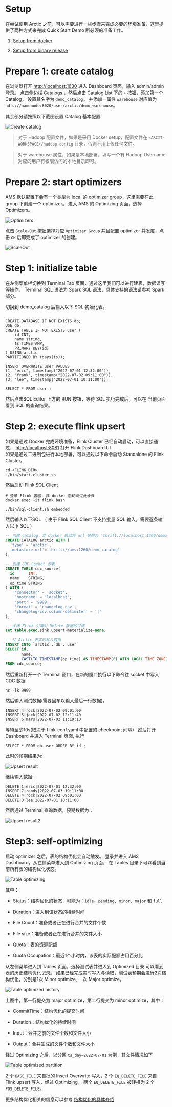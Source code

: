 # Setup

在尝试使用 Arctic 之前，可以需要进行一些步骤来完成必要的环境准备，这里提供了两种方式来完成 Quick Start Demo 所必须的准备工作。

1. [Setup from docker](./setup/setup-from-docker.md)

2. [Setup from binary release](./setup/setup-from-binary-release.md)



# Prepare 1: create catalog

在浏览器打开 [http://localhost:1630](http://localhost:1630) 进入 Dashboard 页面，输入 admin/admin  登录。
点击侧边栏 Catalogs ，然后点击 Catalog List 下的 `+` 按钮，添加第一个 Catalog， 设置其名字为 `demo_catalog`。
并添加一属性 `warehouse` 对应值为 `hdfs://namenode:8020/user/arctic/demo_warehouse`。

其余部分请按照以下截图设置 Catalog 基本配置:

![Create catalog](../images/quickstart/create-catalog.png)

> 对于 Hadoop 配置文件，如果是采用 Docker setup，配置文件在 `<ARCIT-WORKSPACE>/hadoop-config` 目录，否则不用上传任何文件。

> 对于 warehouse 属性，如果是本地部署，填写一个有 Hadoop Username 对应的用户有权限访问的本地目录即可。

# Prepare 2: start optimizers

AMS 默认配置下会有一个类型为 local 的 optimizer group，这里需要在此 group 下创建一个 optimizer。 
进入 AMS 的 Optimizing 页面，选择 Optimizers。

![Optimizers](../images/quickstart/Optimizing.png)

点击 `Scale-Out` 按钮选择对应 `Optimizer Group` 并且配置 optimizer 并发度，点击 `OK` 后即完成了 optimizer 的创建。

![ScaleOut](../images/quickstart/ScaleOut.png)

# Step 1:  initialize table

在左侧菜单栏切换到  Terminal Tab 页面，通过这里我们可以进行建表，数据读写等操作，
Terminal SQL 语法为 Spark SQL 语法，具体支持的语法请参考 Spark 部分。

切换到 demo_catalog 后输入以下 SQL 初始化表。

```shell

CREATE DATABASE IF NOT EXISTS db;
USE db;
CREATE TABLE IF NOT EXISTS user (
    id INT,
    name string,
    ts TIMESTAMP,
    PRIMARY KEY(id)
) USING arctic 
PARTITIONED BY (days(ts));

INSERT OVERWRITE user VALUES 
(1, "eric", timestamp("2022-07-01 12:32:00")),
(2, "frank", timestamp("2022-07-02 09:11:00")),
(3, "lee", timestamp("2022-07-01 10:11:00"));

SELECT * FROM user ;

```

然后点击SQL Editor 上方的 RUN  按钮，等待 SQL 执行完成后，可以在 当前页面看到 SQL 的查询结果。

# Step 2:  execute flink upsert

如果是通过 Docker 完成环境准备，Flink Cluster 已经自动启动，可以直接通过，
[http://localhost:8081](http://localhost:8081)  打开 Flink Dashboard UI  
如果是通过二进制包进行本地部署，可以通过以下命令启动 Standalone 的 Flink Cluster。

```shell
cd <FLINK_DIR>
./bin/start-cluster.sh
```

然后启动 Flink SQL Client 

```shell
# 登录 Flink 容器, 非 docker 启动跳过此步骤
docker exec -it flink bash

./bin/sql-client.sh embedded
```

然后输入以下SQL （ 由于 Flink SQL Client 不支持批量 SQL 输入，需要逐条输入以下 SQL )

```SQL
-- 创建 catalog，非 docker 启动将 url 替换为 'thrift://localhost:1260/demo_catalog'
CREATE CATALOG arctic WITH (
  'type' = 'arctic',
  'metastore.url'='thrift://ams:1260/demo_catalog'
);

-- 创建 CDC Socket 源表
CREATE TABLE cdc_source(
  id      INT,
  name    STRING,
  op_time STRING
) WITH (
    'connector' = 'socket',
    'hostname' = 'localhost',
    'port' = '9999',
    'format' = 'changelog-csv',
    'changelog-csv.column-delimiter' = '|'
);

-- 关闭 Flink 引擎对 Delete 数据的过滤
set table.exec.sink.upsert-materialize=none;

-- 往 Arctic 表实时写入数据
INSERT INTO `arctic`.`db`.`user`
SELECT id,
       name,
       CAST(TO_TIMESTAMP(op_time) AS TIMESTAMP(6) WITH LOCAL TIME ZONE) ts
FROM cdc_source;
```

然后重新打开一个 Terminal 窗口，在新的窗口执行以下命令往 socket 中写入 CDC 数据

```shell
nc -lk 9999
```

然后输入测试数据(需要回车以输入最后一行数据)。

```shell
INSERT|4|rock|2022-07-02 09:01:00
INSERT|5|jack|2022-07-02 12:11:40
INSERT|6|mars|2022-07-02 11:19:10

```


等待至少10s(取决于 flink-conf.yaml 中配置的 checkpoint 间隔）  然后打开 Dashboard 并进入 Terminal 页面,  执行 

```shell
SELECT * FROM db.user ORDER BY id ;
```

此时的预期结果为:

![Upsert result](../images/quickstart/upsert-result.png)

继续输入数据:

```shell
DELETE|1|eric|2022-07-01 12:32:00
INSERT|7|randy|2022-07-03 19:11:00
DELETE|4|rock|2022-07-02 09:01:00
DELETE|3|lee|2022-07-01 10:11:00

```

然后通过 Terminal 查询数据，预期数据为：

![Upsert result2](../images/quickstart/upsert-result2.png)

# Step3: self-optimizing

启动 optimizer 之后，表的结构优化会自动触发。 登录并进入 AMS Dashboard，从左侧菜单进入到 Optimizing 页面，
在 Tables 目录下可以看到当前所有表的结构优化状态。

![Table optimizing](../images/quickstart/table-optimizing.png)

其中：

- Status：结构优化的状态，可能为：`idle`、`pending`、`minor`、`major` 和 `full`

- Duration：进入到该状态的持续时间

- File Count：准备或者正在进行合并的文件个数

- File size：准备或者正在进行合并的文件大小

- Quota：表的资源配额

- Quota Occupation：最近1个小时内，该表的实际配额占用百分比

从左侧菜单进入到 Tables 页面，选择测试表并进入到 Optimized 目录 可以看到表的历史结构优化记录。 
如果已经完成实时写入与读取，测试表预期会进行2次结构优化，分别是1次 Minor optimize, 一次 Major optimize。

![Table optimized history](../images/quickstart/table-optimized-history.png)

上图中，第一行提交为 major optimize，第二行提交为 minor optimize，其中：

- CommitTime：结构优化的提交时间

- Duration：结构优化的持续时间

- Input：合并之前的文件个数和文件大小

- Output：合并生成的文件个数和文件大小

经过 Optimizing 之后，以分区 `ts_day=2022-07-01` 为例，其文件情况如下

![Table optimized partition](../images/quickstart/table-optimized-partition.png)

2 个 `BASE_FILE` 来自批的 Insert Overwrite 写入，2 个 `EQ_DELETE_FILE` 来自 Flink upsert 写入，经过 Optimizing，
两个 `EQ_DELETE_FILE` 被转换为 2 个 `POS_DELETE_FILE`。 

更多结构优化相关的信息可以参考 [结构优化的具体介绍](../concepts/self-optimizing.md)